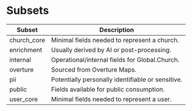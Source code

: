 # Subsets

| Subset | Description |
| --- | --- |
| church_core | Minimal fields needed to represent a church. |
| enrichment | Usually derived by AI or post-processing. |
| internal | Operational/internal fields for Global.Church. |
| overture | Sourced from Overture Maps. |
| pii | Potentially personally identifiable or sensitive. |
| public | Fields available for public consumption. |
| user_core | Minimal fields needed to represent a user. |


